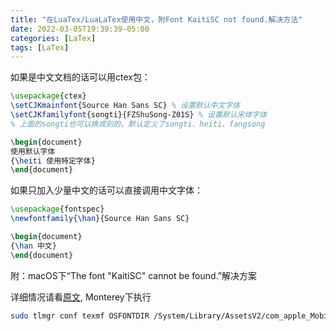 ```yaml
---
title: "在LuaTex/LuaLaTex使用中文，附Font KaitiSC not found.解决方法"
date: 2022-03-05T19:39:39-05:00
categories: [LaTex]
tags: [LaTex]
---
```


<!--more-->

如果是中文文档的话可以用ctex包：

```latex
\usepackage{ctex}
\setCJKmainfont{Source Han Sans SC} % 设置默认中文字体
\setCJKfamilyfont{songti}{FZShuSong-Z01S} % 设置默认宋体字体
% 上面的songti也可以换成别的，默认定义了songti、heiti、fangsong

\begin{document}
使用默认字体
{\heiti 使用特定字体}
\end{document}
```


如果只加入少量中文的话可以直接调用中文字体：

```latex
\usepackage{fontspec}
\newfontfamily{\han}{Source Han Sans SC}

\begin{document}
{\han 中文}
\end{document}
```

附：macOS下“The font "KaitiSC" cannot be found.”解决方案

详细情况请看[原文](https://zhuanlan.zhihu.com/p/42434849), Monterey下执行
```sh
sudo tlmgr conf texmf OSFONTDIR /System/Library/AssetsV2/com_apple_MobileAsset_Font7
```
